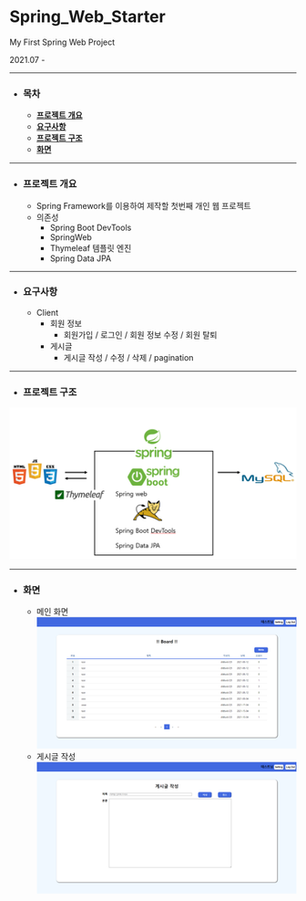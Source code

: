 # Spring_Web_Starter
My First Spring Web Project

2021.07 -

___
- ### 목차
  - [**프로젝트 개요**](#outline)
  - [**요구사항**](#requirements)
  - [**프로젝트 구조**](#structure)
  - [**화면**](#screen) 

___
- ### 프로젝트 개요<a id="outline"></a> 
  - Spring Framework를 이용하여 제작할 첫번째 개인 웹 프로젝트
  - 의존성
    - Spring Boot DevTools
    - SpringWeb
    - Thymeleaf 템플릿 엔진
    - Spring Data JPA 
___
- ### 요구사항<a id="requirements"></a>
  - Client
    - 회원 정보
      - 회원가입 / 로그인 / 회원 정보 수정 / 회원 탈퇴
    - 게시글
      - 게시글 작성 / 수정 / 삭제 / pagination
___
- ### 프로젝트 구조 <a id="structure"></a>
![](structure.png)
___
- ### 화면<a id="screen"></a> 
  - 메인 화면
![](board.png)
  - 게시글 작성
![](write.png)

